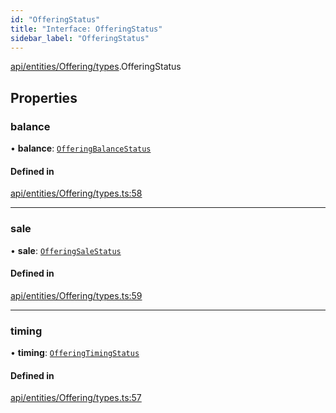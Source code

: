 ```yaml
---
id: "OfferingStatus"
title: "Interface: OfferingStatus"
sidebar_label: "OfferingStatus"
---
```


[api/entities/Offering/types](../../../../../../modules/API/Entities/Offering/Types/Types.md).OfferingStatus

## Properties

### balance

• **balance**: [`OfferingBalanceStatus`](../../../../../../enums/API/Entities/Offering/Types/OfferingBalanceStatus/OfferingBalanceStatus.md)

#### Defined in

[api/entities/Offering/types.ts:58](https://github.com/PolymeshAssociation/polymesh-sdk/blob/95e180d2/src/api/entities/Offering/types.ts#L58)

___

### sale

• **sale**: [`OfferingSaleStatus`](../../../../../../enums/API/Entities/Offering/Types/OfferingSaleStatus/OfferingSaleStatus.md)

#### Defined in

[api/entities/Offering/types.ts:59](https://github.com/PolymeshAssociation/polymesh-sdk/blob/95e180d2/src/api/entities/Offering/types.ts#L59)

___

### timing

• **timing**: [`OfferingTimingStatus`](../../../../../../enums/API/Entities/Offering/Types/OfferingTimingStatus/OfferingTimingStatus.md)

#### Defined in

[api/entities/Offering/types.ts:57](https://github.com/PolymeshAssociation/polymesh-sdk/blob/95e180d2/src/api/entities/Offering/types.ts#L57)

